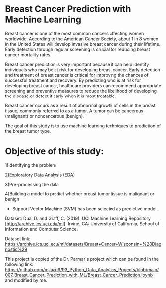 # Breast Cancer Prediction with Machine Learning

Breast cancer is one of the most common cancers affecting women worldwide. According to the American Cancer Society, about 1 in 8 women in the United States will develop invasive breast cancer during their lifetime. Early detection through regular screening is crucial for reducing breast cancer mortality rates.

Breast cancer prediction is very important because it can help identify individuals who may be at risk for developing breast cancer. Early detection and treatment of breast cancer is critical for improving the chances of successful treatment and recovery. By predicting who is at risk for developing breast cancer, healthcare providers can recommend appropriate screening and preventive measures to reduce the likelihood of developing the disease or detect it early when it is most treatable.

Breast cancer occurs as a result of abnormal growth of cells in the breast tissue, commonly referred to as a tumor. A tumor can be cancerous (malignant) or noncancerous (benign). 

The goal of this study is to use machine learning techniques to prediction of the breast tumor type.

# Objective of this study:

1)Identifying the problem 

2)Exploratory Data Analysis (EDA)

3)Pre-processing the data

4)Building a model to predict whether breast tumor tissue is malignant or benign


 * Support Vector Machine (SVM) has been selected as predictive model.


Dataset: Dua, D. and Graff, C. (2019). UCI Machine Learning Repository [http://archive.ics.uci.edu/ml]. Irvine, CA: University of California, School of Information and Computer Science.


Dataset link: https://archive.ics.uci.edu/ml/datasets/Breast+Cancer+Wisconsin+%28Diagnostic%29

This project is copied of the Dr. Parmar's project which can be found in the following link: https://github.com/milaan9/93_Python_Data_Analytics_Projects/blob/main/007_Breast_Cancer_Prediction_with_ML/Breast_Cancer_Prediction.ipynb and modified by me.
